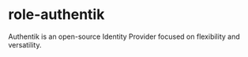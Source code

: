 # role-authentik
Authentik is an open-source Identity Provider focused on flexibility and versatility.
